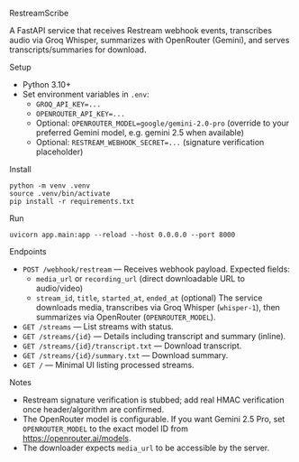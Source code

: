 RestreamScribe

A FastAPI service that receives Restream webhook events, transcribes audio via Groq Whisper, summarizes with OpenRouter (Gemini), and serves transcripts/summaries for download.

Setup

- Python 3.10+
- Set environment variables in `.env`:
  - `GROQ_API_KEY=...`
  - `OPENROUTER_API_KEY=...`
  - Optional: `OPENROUTER_MODEL=google/gemini-2.0-pro` (override to your preferred Gemini model, e.g. gemini 2.5 when available)
  - Optional: `RESTREAM_WEBHOOK_SECRET=...` (signature verification placeholder)

Install

```
python -m venv .venv
source .venv/bin/activate
pip install -r requirements.txt
```

Run

```
uvicorn app.main:app --reload --host 0.0.0.0 --port 8000
```

Endpoints

- `POST /webhook/restream` — Receives webhook payload. Expected fields:
  - `media_url` or `recording_url` (direct downloadable URL to audio/video)
  - `stream_id`, `title`, `started_at`, `ended_at` (optional)
  The service downloads media, transcribes via Groq Whisper (`whisper-1`), then summarizes via OpenRouter (`OPENROUTER_MODEL`).
- `GET /streams` — List streams with status.
- `GET /streams/{id}` — Details including transcript and summary (inline).
- `GET /streams/{id}/transcript.txt` — Download transcript.
- `GET /streams/{id}/summary.txt` — Download summary.
- `GET /` — Minimal UI listing processed streams.

Notes

- Restream signature verification is stubbed; add real HMAC verification once header/algorithm are confirmed.
- The OpenRouter model is configurable. If you want Gemini 2.5 Pro, set `OPENROUTER_MODEL` to the exact model ID from https://openrouter.ai/models.
- The downloader expects `media_url` to be accessible by the server.

